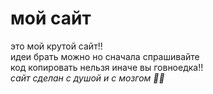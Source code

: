 # мой сайт
это мой крутой сайт!!\
идеи брать можно но сначала спрашивайте\
код копировать нельзя иначе вы говноедка!!\
*сайт сделан с душой и с мозгом 💖🧠*

